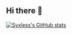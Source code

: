 ## Hi there 👋

[![Syxless's GitHub stats](https://github-readme-stats.vercel.app/api?username=Syxless)](https://github.com/Syxless/github-readme-stats)

<!--
**Syxless/Syxless** is a ✨ _special_ ✨ repository because its `README.md` (this file) appears on your GitHub profile.

Here are some ideas to get you started:

- 🔭 I’m currently working on ...
- 🌱 I’m currently learning ...
- 👯 I’m looking to collaborate on ...
- 🤔 I’m looking for help with ...
- 💬 Ask me about ...
- 📫 How to reach me: ...
- 😄 Pronouns: ...
- ⚡ Fun fact: ...
-->
